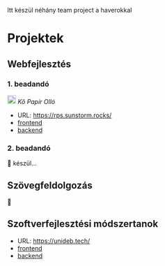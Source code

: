 Itt készül néhány team project a haverokkal

# Projektek

## Webfejlesztés

### 1. beadandó
<img src="https://rps.sunstorm.rocks/favicon.png" height="20" /> *Kő Papír Olló*  
 - URL: https://rps.sunstorm.rocks/
 - [frontend](https://github.com/based-zrt/rps-frontend)
 - [backend](https://github.com/based-zrt/rps-backend)

### 2. beadandó
:construction: készül...

## Szövegfeldolgozás
:construction:

## Szoftverfejlesztési módszertanok
 - URL: https://unideb.tech/
 - [frontend](https://github.com/based-zrt/unitech-frontend)
 - [backend](https://github.com/based-zrt/unitech-backend)